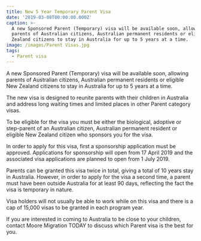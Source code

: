 ```yaml
---
title: New 5 Year Temporary Parent Visa
date: '2019-03-08T00:00:00.000Z'
caption: >-
  A new Sponsored Parent (Temporary) visa will be available soon, allowing
  parents of Australian citizens, Australian permanent residents or eligible New
  Zealand citizens to stay in Australia for up to 5 years at a time. 
image: /images/Parent Visas.jpg
tags:
  - Parent visa
---
```

A new Sponsored Parent (Temporary) visa will be available
soon, allowing parents of Australian citizens, Australian permanent residents
or eligible New Zealand citizens to stay in Australia for up to 5 years at a
time. 

The new visa is designed to reunite parents with their children in
Australia and address long waiting times and limited places in other Parent
category visas. 

To be eligible for the visa you must be either the
biological, adoptive or step-parent of an Australian citizen, Australian permanent
resident or eligible New Zealand citizen who sponsors you for the visa. 

In order to apply for this visa, first a sponsorship
application must be approved. Applications for sponsorship will open from 17
April 2019 and the associated visa applications are planned to open from 1 July
2019\. 

Parents can be granted this visa twice in total, giving a
total of 10 years stay in Australia. However, in order to apply for the visa a
second time, a parent must have been outside Australia for at least 90 days,
reflecting the fact the visa is temporary in nature. 

Visa holders will not usually be able to work while on this
visa and there is a cap of 15,000 visas to be granted in each program year.

If you are interested in coming to Australia to be close to
your children, contact Moore Migration TODAY to discuss which Parent visa is
the best for you.


